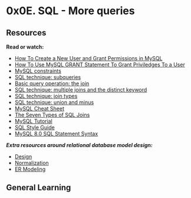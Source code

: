 # 0x0E. SQL - More queries

## Resources

**Read or watch:**

* [How To Create a New User and Grant Permissions in MySQL](https://www.digitalocean.com/community/tutorials/how-to-create-a-new-user-and-grant-permissions-in-mysql)
* [How To Use MySQL GRANT Statement To Grant Priviledges To a User](https://www.mysqltutorial.org/mysql-grant.aspx)
* [MySQL constraints](https://www.zetcode.com/mysql/constraints/)
* [SQL technique: subqueries](https://www.web.csulb.edu/colleges/coe/cecs/dbdesign/dbdesign.php?page=sql/subqueries.php)
* [Basic query operation: the join](https://www.web.csulb.edu/colleges/coe/cecs/dbdesign/dbdesign.php?page=sql/join.php)
* [SQL technique: multiple joins and the distinct keyword](https://www.web.csulb.edu/colleges/coe/cecs/dbdesign/dbdesign.php?page=sql/multijoin.php)
* [SQL technique: join types](https://www.web.csulb.edu/colleges/coe/cecs/dbdesign/dbdesign.php?page=sql/jointypes.php)
* [SQL technique: union and minus](https://www.web.csulb.edu/colleges/coe/cecs/dbdesign/dbdesign.php?page=sql/setops.php)
* [MySQL Cheat Sheet](https://www.intellipaat.com/mediaFiles/2019/02/SQL-Commands-Cheat-Sheet.pdf)
* [The Seven Types of SQL Joins](https://www.tableplus.com/blog/2019/09/a-beginners-guide-to-seven-types-of-sql-joins.html)
* [MySQL Tutorial](https://www.youtube.com/watch?v=yPu6qV5byu4)
* [SQL Style Guide](https://www.sqlstyle.guide)
* [MySQL 8.0 SQL Statement Syntax](https://www.dev.mysql.com/doc/refman/8.0/en/sql-statements.html)

**_Extra resources around relational database model design:_**

* [Design](https://www.guru99.com/database-design.html)
* [Normalization](https://www.guru99.com/database-normalization.html)
* [ER Modeling](https://www.guru99.com/er-modeling.html)

## General Learning

